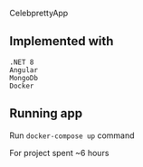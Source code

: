 CelebprettyApp

## Implemented with
    .NET 8
    Angular
    MongoDb
    Docker

## Running app
Run `docker-compose up` command

For project spent ~6 hours
